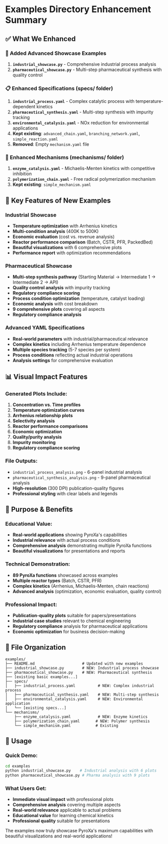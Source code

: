 # Examples Directory Enhancement Summary

## ✅ What We Enhanced

### 🚀 Added Advanced Showcase Examples
1. **`industrial_showcase.py`** - Comprehensive industrial process analysis
2. **`pharmaceutical_showcase.py`** - Multi-step pharmaceutical synthesis with quality control

### 📋 Enhanced Specifications (specs/ folder)
1. **`industrial_process.yaml`** - Complex catalytic process with temperature-dependent kinetics
2. **`pharmaceutical_synthesis.yaml`** - Multi-step synthesis with impurity tracking
3. **`environmental_catalysis.yaml`** - NOx reduction for environmental applications
4. **Kept existing**: `advanced_chain.yaml`, `branching_network.yaml`, `simple_reaction.yaml`
5. **Removed**: Empty `mechanism.yaml` file

### 🧬 Enhanced Mechanisms (mechanisms/ folder) 
1. **`enzyme_catalysis.yaml`** - Michaelis-Menten kinetics with competitive inhibition
2. **`polymerization_chain.yaml`** - Free radical polymerization mechanism
3. **Kept existing**: `simple_mechanism.yaml`

## 🎯 Key Features of New Examples

### Industrial Showcase
- **Temperature optimization** with Arrhenius kinetics
- **Multi-condition analysis** (400K to 500K)
- **Economic evaluation** (cost vs. revenue analysis)
- **Reactor performance comparison** (Batch, CSTR, PFR, PackedBed)
- **Beautiful visualizations** with 6 comprehensive plots
- **Performance report** with optimization recommendations

### Pharmaceutical Showcase  
- **Multi-step synthesis pathway** (Starting Material → Intermediate 1 → Intermediate 2 → API)
- **Quality control analysis** with impurity tracking
- **Regulatory compliance scoring**
- **Process condition optimization** (temperature, catalyst loading)
- **Economic analysis** with cost breakdown
- **9 comprehensive plots** covering all aspects
- **Regulatory compliance analysis**

### Advanced YAML Specifications
- **Real-world parameters** with industrial/pharmaceutical relevance
- **Complex kinetics** including Arrhenius temperature dependence
- **Multiple species tracking** (5-7 species per system)
- **Process conditions** reflecting actual industrial operations
- **Analysis settings** for comprehensive evaluation

## 📊 Visual Impact Features

### Generated Plots Include:
1. **Concentration vs. Time profiles**
2. **Temperature optimization curves**
3. **Arrhenius relationship plots**
4. **Selectivity analysis**
5. **Reactor performance comparisons**
6. **Economic optimization**
7. **Quality/purity analysis**
8. **Impurity monitoring**
9. **Regulatory compliance scoring**

### File Outputs:
- `industrial_process_analysis.png` - 6-panel industrial analysis
- `pharmaceutical_synthesis_analysis.png` - 9-panel pharmaceutical analysis
- **High-resolution** (300 DPI) publication-quality figures
- **Professional styling** with clear labels and legends

## 🎯 Purpose & Benefits

### Educational Value:
- **Real-world applications** showing PyroXa's capabilities
- **Industrial relevance** with actual process conditions
- **Comprehensive analysis** demonstrating multiple PyroXa functions
- **Beautiful visualizations** for presentations and reports

### Technical Demonstration:
- **89 PyroXa functions** showcased across examples
- **Multiple reactor types** (Batch, CSTR, PFR)
- **Complex kinetics** (Arrhenius, Michaelis-Menten, chain reactions)
- **Advanced analysis** (optimization, economic evaluation, quality control)

### Professional Impact:
- **Publication-quality plots** suitable for papers/presentations
- **Industrial case studies** relevant to chemical engineering
- **Regulatory compliance** analysis for pharmaceutical applications
- **Economic optimization** for business decision-making

## 🔄 File Organization

```
examples/
├── README.md                     # Updated with new examples
├── industrial_showcase.py        # NEW: Industrial process showcase
├── pharmaceutical_showcase.py    # NEW: Pharmaceutical synthesis
├── [existing basic examples...]
├── specs/
│   ├── industrial_process.yaml          # NEW: Complex industrial process
│   ├── pharmaceutical_synthesis.yaml    # NEW: Multi-step synthesis  
│   ├── environmental_catalysis.yaml     # NEW: Environmental application
│   └── [existing specs...]
└── mechanisms/
    ├── enzyme_catalysis.yaml            # NEW: Enzyme kinetics
    ├── polymerization_chain.yaml       # NEW: Polymer synthesis
    └── simple_mechanism.yaml           # Existing
```

## 🚀 Usage

### Quick Demo:
```bash
cd examples
python industrial_showcase.py    # Industrial analysis with 6 plots
python pharmaceutical_showcase.py # Pharma analysis with 9 plots
```

### What Users Get:
- **Immediate visual impact** with professional plots
- **Comprehensive analysis** covering multiple aspects
- **Real-world relevance** applicable to actual problems
- **Educational value** for learning chemical kinetics
- **Professional quality** suitable for presentations

The examples now truly showcase PyroXa's maximum capabilities with beautiful visualizations and real-world applications!
